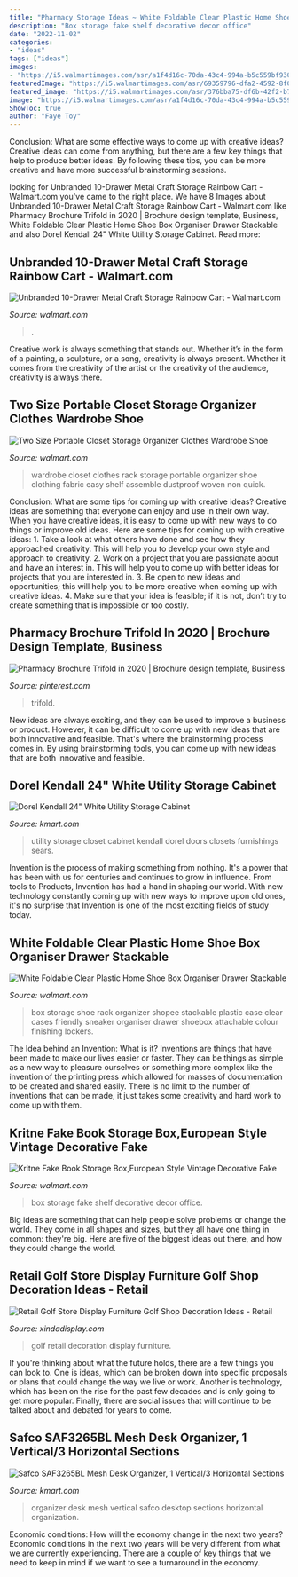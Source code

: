 ```yaml
---
title: "Pharmacy Storage Ideas ~ White Foldable Clear Plastic Home Shoe Box Organiser Drawer Stackable"
description: "Box storage fake shelf decorative decor office"
date: "2022-11-02"
categories:
- "ideas"
tags: ["ideas"]
images:
- "https://i5.walmartimages.com/asr/a1f4d16c-70da-43c4-994a-b5c559bf930b_1.3cabbde973a40c16c9d79f71b94360f1.jpeg"
featuredImage: "https://i5.walmartimages.com/asr/69359796-dfa2-4592-8f01-e8724114e738.bde21273f7ae6c4961f30b05024280a1.jpeg"
featured_image: "https://i5.walmartimages.com/asr/376bba75-df6b-42f2-b72c-21930a88ccd4_1.f64a38f1be4782dcd4dd758c1fd056d4.jpeg"
image: "https://i5.walmartimages.com/asr/a1f4d16c-70da-43c4-994a-b5c559bf930b_1.3cabbde973a40c16c9d79f71b94360f1.jpeg"
ShowToc: true
author: "Faye Toy"
---
```



Conclusion: What are some effective ways to come up with creative ideas?
Creative ideas can come from anything, but there are a few key things that help to produce better ideas. By following these tips, you can be more creative and have more successful brainstorming sessions.

	

		
looking for Unbranded 10-Drawer Metal Craft Storage Rainbow Cart - Walmart.com you've came to the right place. We have 8 Images about Unbranded 10-Drawer Metal Craft Storage Rainbow Cart - Walmart.com like Pharmacy Brochure Trifold in 2020 | Brochure design template, Business, White Foldable Clear Plastic Home Shoe Box Organiser Drawer Stackable and also Dorel Kendall 24&quot; White Utility Storage Cabinet. Read more:
		
    
## Unbranded 10-Drawer Metal Craft Storage Rainbow Cart - Walmart.com

<img loading=lazy src="https://i5.walmartimages.com/asr/8c5516f3-db3a-46ba-a21f-4a537768e0bd_1.0792f06925fe9f17ff24b667acc5b02d.jpeg" onerror="this.onerror=null;this.src='https://tse2.mm.bing.net/th?id=OIP.NsoaLfHwmRRtnvsWexVHqgAAAA&amp;pid=15.1';" alt="Unbranded 10-Drawer Metal Craft Storage Rainbow Cart - Walmart.com">

_Source: walmart.com_

>. 

	

Creative work is always something that stands out. Whether it’s in the form of a painting, a sculpture, or a song, creativity is always present. Whether it comes from the creativity of the artist or the creativity of the audience, creativity is always there.

    
## Two Size Portable Closet Storage Organizer Clothes Wardrobe Shoe

<img loading=lazy src="https://i5.walmartimages.com/asr/69359796-dfa2-4592-8f01-e8724114e738.bde21273f7ae6c4961f30b05024280a1.jpeg" onerror="this.onerror=null;this.src='https://tse1.mm.bing.net/th?id=OIP.uppdKtEnsKWMu5gd__w46QHaHa&amp;pid=15.1';" alt="Two Size Portable Closet Storage Organizer Clothes Wardrobe Shoe">

_Source: walmart.com_

>wardrobe closet clothes rack storage portable organizer shoe clothing fabric easy shelf assemble dustproof woven non quick. 

	

Conclusion: What are some tips for coming up with creative ideas?
Creative ideas are something that everyone can enjoy and use in their own way. When you have creative ideas, it is easy to come up with new ways to do things or improve old ideas. Here are some tips for coming up with creative ideas: 1. Take a look at what others have done and see how they approached creativity. This will help you to develop your own style and approach to creativity. 2. Work on a project that you are passionate about and have an interest in. This will help you to come up with better ideas for projects that you are interested in. 3. Be open to new ideas and opportunities; this will help you to be more creative when coming up with creative ideas. 4. Make sure that your idea is feasible; if it is not, don’t try to create something that is impossible or too costly. 
    
## Pharmacy Brochure Trifold In 2020 | Brochure Design Template, Business

<img loading=lazy src="https://i.pinimg.com/736x/65/a2/d5/65a2d532aa68ea6b6043e1cc44b65606.jpg" onerror="this.onerror=null;this.src='https://tse3.mm.bing.net/th?id=OIP.9n91dZXzqfLosIDaTJz7rwHaKE&amp;pid=15.1';" alt="Pharmacy Brochure Trifold in 2020 | Brochure design template, Business">

_Source: pinterest.com_

>trifold. 

	

New ideas are always exciting, and they can be used to improve a business or product. However, it can be difficult to come up with new ideas that are both innovative and feasible. That's where the brainstorming process comes in. By using brainstorming tools, you can come up with new ideas that are both innovative and feasible.

    
## Dorel Kendall 24&quot; White Utility Storage Cabinet

<img loading=lazy src="https://c.shld.net/rpx/i/s/i/spin/image/spin_prod_979647012??hei=64&amp;wid=64&amp;qlt=50" onerror="this.onerror=null;this.src='https://tse3.mm.bing.net/th?id=OIP.2dX6tTToX8IMaIlsInWdigHaKZ&amp;pid=15.1';" alt="Dorel Kendall 24&quot; White Utility Storage Cabinet">

_Source: kmart.com_

>utility storage closet cabinet kendall dorel doors closets furnishings sears. 

	

Invention is the process of making something from nothing. It's a power that has been with us for centuries and continues to grow in influence. From tools to Products, Invention has had a hand in shaping our world. With new technology constantly coming up with new ways to improve upon old ones, it's no surprise that Invention is one of the most exciting fields of study today.

    
## White Foldable Clear Plastic Home Shoe Box Organiser Drawer Stackable

<img loading=lazy src="https://i5.walmartimages.com/asr/376bba75-df6b-42f2-b72c-21930a88ccd4_1.f64a38f1be4782dcd4dd758c1fd056d4.jpeg" onerror="this.onerror=null;this.src='https://tse4.mm.bing.net/th?id=OIP.9XOg124ACQQzIro5CsHGYwHaHa&amp;pid=15.1';" alt="White Foldable Clear Plastic Home Shoe Box Organiser Drawer Stackable">

_Source: walmart.com_

>box storage shoe rack organizer shopee stackable plastic case clear cases friendly sneaker organiser drawer shoebox attachable colour finishing lockers. 

	

The Idea behind an Invention: What is it?
Inventions are things that have been made to make our lives easier or faster. They can be things as simple as a new way to pleasure ourselves or something more complex like the invention of the printing press which allowed for masses of documentation to be created and shared easily. There is no limit to the number of inventions that can be made, it just takes some creativity and hard work to come up with them.

    
## Kritne Fake Book Storage Box,European Style Vintage Decorative Fake

<img loading=lazy src="https://i5.walmartimages.com/asr/a1f4d16c-70da-43c4-994a-b5c559bf930b_1.3cabbde973a40c16c9d79f71b94360f1.jpeg" onerror="this.onerror=null;this.src='https://tse4.mm.bing.net/th?id=OIP.ZnUHFqj-N2B1Zvp5YNx3_gHaHa&amp;pid=15.1';" alt="Kritne Fake Book Storage Box,European Style Vintage Decorative Fake">

_Source: walmart.com_

>box storage fake shelf decorative decor office. 

	

Big ideas are something that can help people solve problems or change the world. They come in all shapes and sizes, but they all have one thing in common: they're big. Here are five of the biggest ideas out there, and how they could change the world.

    
## Retail Golf Store Display Furniture Golf Shop Decoration Ideas - Retail

<img loading=lazy src="https://xindadisplay.com/wp-content/uploads/2019/10/retail-golf-store-display-furniture-golf-shop-decoration-ideas-3.jpg" onerror="this.onerror=null;this.src='https://tse1.mm.bing.net/th?id=OIP.H9f1KGmcaNK9DAuRniI1TgHaFA&amp;pid=15.1';" alt="Retail Golf Store Display Furniture Golf Shop Decoration Ideas - Retail">

_Source: xindadisplay.com_

>golf retail decoration display furniture. 

	

If you're thinking about what the future holds, there are a few things you can look to. One is ideas, which can be broken down into specific proposals or plans that could change the way we live or work. Another is technology, which has been on the rise for the past few decades and is only going to get more popular. Finally, there are social issues that will continue to be talked about and debated for years to come.

    
## Safco SAF3265BL Mesh Desk Organizer, 1 Vertical/3 Horizontal Sections

<img loading=lazy src="https://c.shld.net/rpx/i/s/i/spin/10040414/prod_16324275012??hei=64&amp;wid=64&amp;qlt=50" onerror="this.onerror=null;this.src='https://tse1.mm.bing.net/th?id=OIP.FySnBWVYODPXepEkeWRkCAHaHa&amp;pid=15.1';" alt="Safco SAF3265BL Mesh Desk Organizer, 1 Vertical/3 Horizontal Sections">

_Source: kmart.com_

>organizer desk mesh vertical safco desktop sections horizontal organization. 

	

Economic conditions: How will the economy change in the next two years?
Economic conditions in the next two years will be very different from what we are currently experiencing. There are a couple of key things that we need to keep in mind if we want to see a turnaround in the economy.

